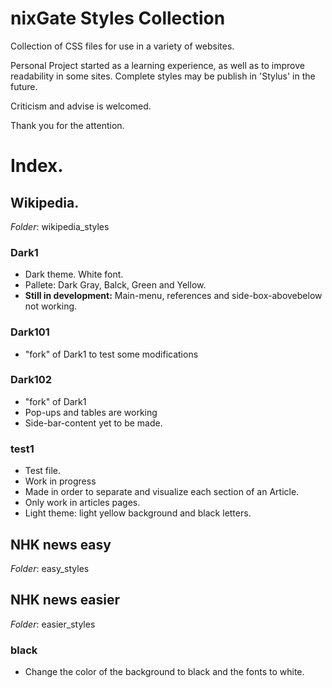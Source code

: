 # nixGate Styles Collection
Collection of CSS files for use in a variety of websites.

Personal Project started as a learning experience, as well as to improve readability in some sites. Complete styles may be publish in 'Stylus' in the future.

Criticism and advise is welcomed.

Thank you for the attention.


# Index.

## Wikipedia.
_Folder_: wikipedia_styles
### Dark1
- Dark theme. White font.
- Pallete: Dark Gray, Balck, Green and Yellow.
- **Still in development:** Main-menu, references and side-box-abovebelow not working.
### Dark101
- "fork" of Dark1 to test some modifications
### Dark102
- "fork" of Dark1
- Pop-ups and tables are working
- Side-bar-content yet to be made.
### test1
- Test file.
- Work in progress
- Made in order to separate and visualize each section of an Article.
- Only work in articles pages.
- Light theme: light yellow background and black letters.

## NHK news easy
_Folder_: easy_styles

## NHK news easier
_Folder_: easier_styles
### black
- Change the color of the background to black and the fonts to white.
